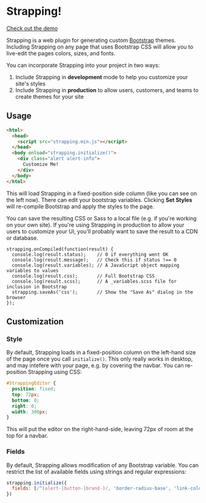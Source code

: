 # Strapping!

[Check out the demo](https://bobby-brennan.github.io/strapping)

Strapping is a web plugin for generating custom [Bootstrap](http://getbootstrap.com) themes.
Including Strapping on any page that uses Bootstrap CSS will allow you to live-edit the pages
colors, sizes, and fonts.

You can incorporate Strapping into your project in two ways:

1. Include Strapping in **development** mode to help you customize your site's styles
2. Include Strapping in **production** to allow users, customers, and teams to create themes for your site

## Usage
```html
<html>
  <head>
    <script src="strapping.min.js"></script>
  </head>
  <body onload="strapping.initialize()">
    <div class="alert alert-info">
      Customize Me!
    </div>
  </body>
</html>
```

This will load Strapping in a fixed-position side column (like you can see on the left now).
There can edit your bootstrap variables.  Clicking **Set Styles** will re-compile
Bootstrap and apply the styles to the page.

You can save the resulting CSS or Sass to a local file (e.g. if you're working on your own site).
If you're using Strapping in production to allow your users to customize your UI, you'll probably
want to save the result to a CDN or database.

```
strapping.onCompiled(function(result) {
  console.log(result.status);    // 0 if everything went OK
  console.log(result.message);   // Check this if status !== 0
  console.log(result.variables); // A JavaScript object mapping variables to values
  console.log(result.css);       // Full Bootstrap CSS
  console.log(result.scss);      // A _variables.scss file for inclusion in Bootstrap
  strapping.saveAs('css');       // Show the "Save As" dialog in the browser
});
```

## Customization

### Style
By default, Strapping loads in a fixed-position column on the left-hand size of the page
once you call `initialize()`.  This only really works in desktop, and may intefere with
your page, e.g. by covering the navbar.  You can re-position Strapping using CSS:

```css
#StrappingEditor {
  position: fixed;
  top: 72px;
  bottom: 0;
  right: 0;
  width: 300px;
}
```

This will put the editor on the right-hand-side, leaving 72px of room at the top for a navbar.

### Fields
By default, Strapping allows modification of any Bootstrap variable. You can restrict the list
of available fields using strings and regular expressions:

```js
strapping.initialize({
  fields: [/^(alert-|button-|brand-)/, 'border-radius-base', 'link-color'],
})
```

